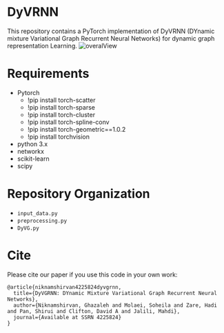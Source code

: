 # DyVRNN
This repository contains a PyTorch implementation of DyVRNN (DYnamic mixture Variational Graph Recurrent Neural Networks) for dynamic graph representation Learning.
![overalView](https://user-images.githubusercontent.com/91316109/210011672-3e782c02-4bcf-47aa-a882-916eaf79502d.jpg)

# Requirements
- Pytorch
  - !pip install torch-scatter
  - !pip install torch-sparse
  - !pip install torch-cluster
  - !pip install torch-spline-conv 
  - !pip install torch-geometric==1.0.2
  - !pip install torchvision
- python 3.x
- networkx
- scikit-learn
- scipy
# Repository Organization
- ``` input_data.py ```
- ``` preprocessing.py ```
- ``` DyVG.py ```
# Cite
Please cite our paper if you use this code in your own work:
```
@article{niknamshirvan4225824dyvgrnn,
  title={DyVGRNN: DYnamic Mixture Variational Graph Recurrent Neural Networks},
  author={Niknamshirvan, Ghazaleh and Molaei, Soheila and Zare, Hadi and Pan, Shirui and Clifton, David A and Jalili, Mahdi},
  journal={Available at SSRN 4225824}
}
```
